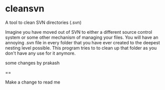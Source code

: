 cleansvn
========

A tool to clean SVN directories (.svn)

Imagine you have moved out of SVN to either a different source control system or some other mechanism of managing your files. You will have an annoying .svn file in every folder that you have ever created to the deepest nesting level possible. This program tries to to clean up that folder as you don't have any use for it anymore.

some changes by prakash

==

Make a change to read me

